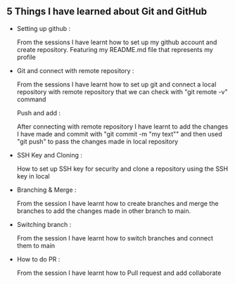 <section>
<h1>5 Things I have learned about Git and GitHub</h1>
<ul>

   <li>Setting up github : <p>From the sessions I have learnt how to set up my github account and create repository. Featuring my README.md file that represents my profile</p> 
   </li>
   <li>Git and connect with remote repository : <p>From the sessions I have learnt how to set up git and connect a local repository with remote repository that we can check with "git remote -v" command</p> 
   </li>Push and add : <p> After connecting with remote repository I have learnt to add the changes I have made and commit with "git commit -m "my text"" and then used "git push" to pass the changes made in local repository </p>
   </li>
   <li>SSH Key and Cloning : <p> How to set up SSH key for security and clone a repository using the SSH key in local</p>
   </li>
   <li>Branching & Merge : <p> From the session I have learnt how to create branches and merge the branches to add the changes made in other branch to main.</p>
   </li>
   <li>Switching branch : <p> From the session I have learnt how to switch branches and connect them to main</p>
   </li>
   <li>How to do PR : <p> From the session I have learnt how to Pull request and add collaborate</p>
   </li>

</ul>
</section>